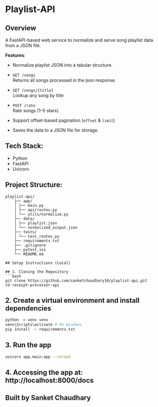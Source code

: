 # Playlist-API

## Overview
A FastAPI-based web service to normalize and serve song playlist data from a JSON file.

**Features**:
- Normalize playlist JSON into a tabular structure.

- `GET /songs`  
  Returns all songs processed in the json response.

- `GET /songs/{title}`  
  Lookup any song by title

- `POST /rate`  
  Rate songs (1–5 stars).

- Support offset-based pagination (`offset` & `limit`)

- Saves the data to a JSON file for storage.

## Tech Stack:
- Python
- FastAPI
- Uvicorn

## Project Structure:

```plaintext
playlist-api/
    ├── app/
    │ ├── main.py
    │ ├── api/routes.py
    │ └── utils/normalize.py
    ├── data/
    │ ├── playlist.json
    │ └── normalized_output.json
    ├── tests/
    │ └── test_routes.py
    ├── requirements.txt
    ├── .gitignore
    ├── pytest.ini
    └── README.md

## Setup Instructions (Local)

## 1. Cloning the Repository
```bash
git clone https://github.com/sanketchaudhary10/playlist-api.git
cd receipt-processor-api
```

## 2. Create a virtual environment and install dependencies
```bash
python -m venv venv
venv\Scripts\activate # On Windows
pip install -r requirements.txt
```

## 3. Run the app
```bash
uvicorn app.main:app --reload
```

## 4. Accessing the app at: http://localhost:8000/docs

## Built by Sanket Chaudhary